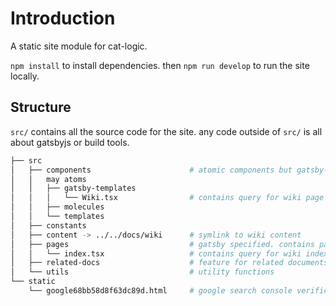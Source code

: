 # Introduction

A static site module for cat-logic.

`npm install` to install dependencies.
then `npm run develop` to run the site locally.

## Structure

`src/` contains all the source code for the site.
any code outside of `src/` is all about gatsbyjs or build tools.

```bash
├── src
│   ├── components                      # atomic components but gatsby-templates may not
│   │   may atoms
│   │   ├── gatsby-templates
│   │   │   └── Wiki.tsx                # contains query for wiki page
│   │   ├── molecules
│   │   └── templates
│   ├── constants
│   ├── content -> ../../docs/wiki      # symlink to wiki content
│   ├── pages                           # gatsby specified. contains pages
│   │   └── index.tsx                   # contains query for wiki index page
│   ├── related-docs                    # feature for related documents
│   └── utils                           # utility functions
└── static
    └── google68bb58d8f63dc89d.html     # google search console verification
```
